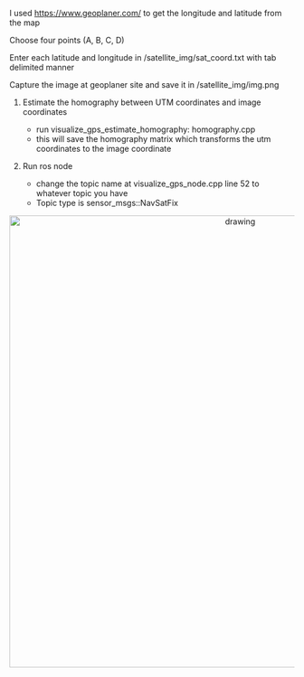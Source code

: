 I used https://www.geoplaner.com/ to get the longitude and latitude from the map

Choose four points (A, B, C, D)

Enter each latitude and longitude in /satellite_img/sat_coord.txt with tab delimited manner

Capture the image at geoplaner site and save it in /satellite_img/img.png

1. Estimate the homography between UTM coordinates and image coordinates
    - run visualize_gps_estimate_homography: homography.cpp
    - this will save the homography matrix which transforms the utm coordinates to the image coordinate

2. Run ros node
    - change the topic name at visualize_gps_node.cpp line 52 to whatever topic you have
    - Topic type is sensor_msgs::NavSatFix

<p align='center'>
    <img src="./doc/demo.gif" alt="drawing" width="800"/>
</p>
